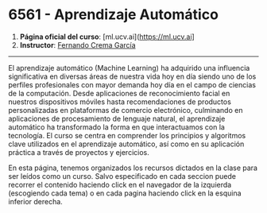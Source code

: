 # 6561 - Aprendizaje Automático

1. **Página oficial del curso**: [ml.ucv.ai](https://ml.ucv.ai]
1. **Instructor**: [Fernando Crema García](https://ml.ucv.ai/contacto)

---

El aprendizaje automático (Machine Learning) ha adquirido una influencia significativa en diversas áreas de nuestra vida hoy en día siendo uno de los perfiles profesionales con mayor demanda hoy día en el campo de ciencias de la computación. Desde aplicaciones de reconocimiento facial en nuestros dispositivos móviles hasta recomendaciones de productos personalizadas en plataformas de comercio electrónico, culminando en aplicaciones de procesamiento de lenguaje natural, el aprendizaje automático
ha transformado la forma en que interactuamos con la tecnología. El curso se centra en comprender los principios y algoritmos clave utilizados en el aprendizaje automático, así como en su aplicación práctica a través de proyectos y ejercicios.

En esta página, tenemos organizados los recursos dictados en la clase para ser leídos como un curso. Salvo especificado en cada seccion puede recorrer el contenido haciendo click en el navegador de la izquierda (escogiendo cada tema) o en cada pagina haciendo click en la esquina inferior derecha.



